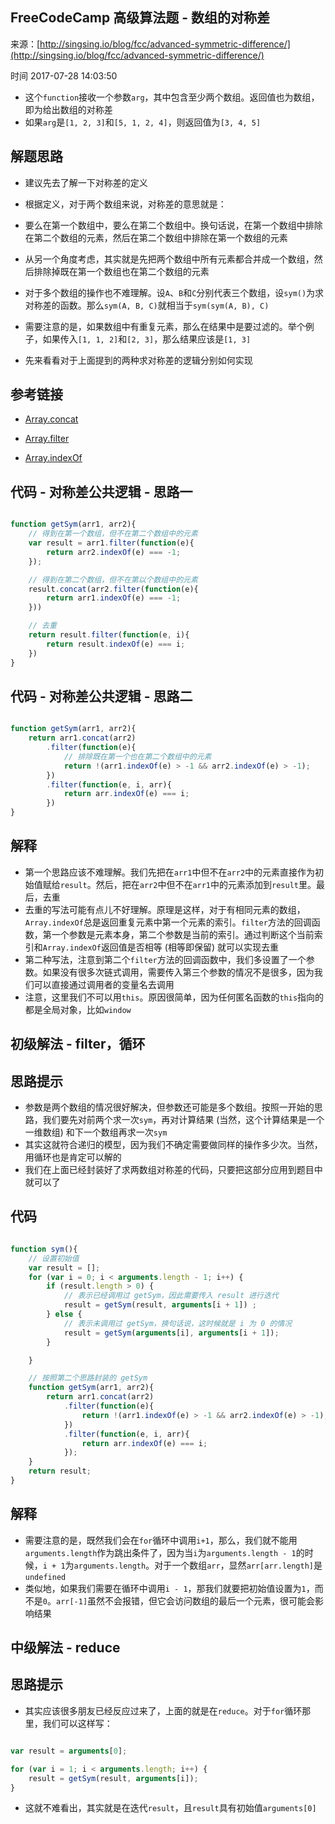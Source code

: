 ## FreeCodeCamp 高级算法题 - 数组的对称差

来源：[http://singsing.io/blog/fcc/advanced-symmetric-difference/](http://singsing.io/blog/fcc/advanced-symmetric-difference/)

时间 2017-07-28 14:03:50



* 这个`function`接收一个参数`arg`，其中包含至少两个数组。返回值也为数组，即为给出数组的对称差    
* 如果`arg`是`[1, 2, 3]`和`[5, 1, 2, 4]`，则返回值为`[3, 4, 5]`

## 解题思路  

* 建议先去了解一下对称差的定义
* 根据定义，对于两个数组来说，对称差的意思就是：    

* 要么在第一个数组中，要么在第二个数组中。换句话说，在第一个数组中排除在第二个数组的元素，然后在第二个数组中排除在第一个数组的元素
* 从另一个角度考虑，其实就是先把两个数组中所有元素都合并成一个数组，然后排除掉既在第一个数组也在第二个数组的元素

* 对于多个数组的操作也不难理解。设`A`、`B`和`C`分别代表三个数组，设`sym()`为求对称差的函数。那么`sym(A, B, C)`就相当于`sym(sym(A, B), C)`
* 需要注意的是，如果数组中有重复元素，那么在结果中是要过滤的。举个例子，如果传入`[1, 1, 2]`和`[2, 3]`，那么结果应该是`[1, 3]`
* 先来看看对于上面提到的两种求对称差的逻辑分别如何实现

## 参考链接  

* [Array.concat][0]

* [Array.filter][1]

* [Array.indexOf][2]

## 代码 - 对称差公共逻辑 - 思路一  

```js

function getSym(arr1, arr2){
    // 得到在第一个数组，但不在第二个数组中的元素
    var result = arr1.filter(function(e){
        return arr2.indexOf(e) === -1;
    });

    // 得到在第二个数组，但不在第以个数组中的元素
    result.concat(arr2.filter(function(e){
        return arr1.indexOf(e) === -1;
    }))

    // 去重
    return result.filter(function(e, i){
        return result.indexOf(e) === i;
    })
}

```

## 代码 - 对称差公共逻辑 - 思路二  

```js

function getSym(arr1, arr2){
    return arr1.concat(arr2)
        .filter(function(e){
            // 排除既在第一个也在第二个数组中的元素
            return !(arr1.indexOf(e) > -1 && arr2.indexOf(e) > -1);
        })
        .filter(function(e, i, arr){
            return arr.indexOf(e) === i;
        })
}

```

## 解释  

* 第一个思路应该不难理解。我们先把在`arr1`中但不在`arr2`中的元素直接作为初始值赋给`result`。然后，把在`arr2`中但不在`arr1`中的元素添加到`result`里。最后，去重    
* 去重的写法可能有点儿不好理解。原理是这样，对于有相同元素的数组，`Array.indexOf`总是返回重复元素中第一个元素的索引。`filter`方法的回调函数，第一个参数是元素本身，第二个参数是当前的索引。通过判断这个当前索引和`Array.indexOf`返回值是否相等 (相等即保留) 就可以实现去重    
* 第二种写法，注意到第二个`filter`方法的回调函数中，我们多设置了一个参数。如果没有很多次链式调用，需要传入第三个参数的情况不是很多，因为我们可以直接通过调用者的变量名去调用    
* 注意，这里我们不可以用`this`。原因很简单，因为任何匿名函数的`this`指向的都是全局对象，比如`window`

## 初级解法 - filter，循环  

## 思路提示  

* 参数是两个数组的情况很好解决，但参数还可能是多个数组。按照一开始的思路，我们要先对前两个求一次`sym`，再对计算结果 (当然，这个计算结果是一个一维数组) 和下一个数组再求一次`sym`
* 其实这就符合递归的模型，因为我们不确定需要做同样的操作多少次。当然，用循环也是肯定可以解的
* 我们在上面已经封装好了求两数组对称差的代码，只要把这部分应用到题目中就可以了

## 代码  

```js

function sym(){
    // 设置初始值
    var result = [];
    for (var i = 0; i < arguments.length - 1; i++) {
        if (result.length > 0) {
            // 表示已经调用过 getSym，因此需要传入 result 进行迭代
            result = getSym(result, arguments[i + 1]) ;
        } else {
            // 表示未调用过 getSym，换句话说，这时候就是 i 为 0 的情况
            result = getSym(arguments[i], arguments[i + 1]);
        }

    }

    // 按照第二个思路封装的 getSym
    function getSym(arr1, arr2){
        return arr1.concat(arr2)
            .filter(function(e){
                return !(arr1.indexOf(e) > -1 && arr2.indexOf(e) > -1);
            })
            .filter(function(e, i, arr){
                return arr.indexOf(e) === i;
            });
    }
    return result;
}

```

## 解释  

* 需要注意的是，既然我们会在`for`循环中调用`i+1`，那么，我们就不能用`arguments.length`作为跳出条件了，因为当`i`为`arguments.length - 1`的时候，`i + 1`为`arguments.length`。对于一个数组`arr`，显然`arr[arr.length]`是`undefined`
* 类似地，如果我们需要在循环中调用`i - 1`，那我们就要把初始值设置为`1`，而不是`0`。`arr[-1]`虽然不会报错，但它会访问数组的最后一个元素，很可能会影响结果    

## 中级解法 - reduce  

## 思路提示  

* 其实应该很多朋友已经反应过来了，上面的就是在`reduce`。对于`for`循环那里，我们可以这样写：    

```js

var result = arguments[0];

for (var i = 1; i < arguments.length; i++) {
    result = getSym(result, arguments[i]);
}

```

* 这就不难看出，其实就是在迭代`result`，且`result`具有初始值`arguments[0]`

[0]: https://developer.mozilla.org/zh-CN/docs/Web/JavaScript/Reference/Global_Objects/Array/concat
[1]: https://developer.mozilla.org/zh-CN/docs/Web/JavaScript/Reference/Global_Objects/Array/filter
[2]: https://developer.mozilla.org/zh-CN/docs/Web/JavaScript/Reference/Global_Objects/Array/indexOf